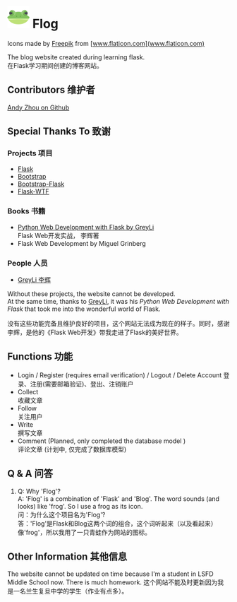# <img src="app/static/favicon/favicon.svg" width="50px"> Flog
Icons made by
[Freepik]("https://www.flaticon.com/authors/freepik") from
[www.flaticon.com](www.flaticon.com)

The blog website created during learning flask.  
在Flask学习期间创建的博客网站。

## Contributors 维护者

[Andy Zhou on Github](https://github.com/z-t-y "ZTY")

## Special Thanks To 致谢

### Projects 项目

- [Flask](https://github.com/pallets/flask)
- [Bootstrap](https://github.com/twbs/bootstrap)
- [Bootstrap-Flask](https://github.com/greyli/bootstrap-flask)
- [Flask-WTF](https://github.com/lepture/flask-wtf)

### Books 书籍

- [Python Web Development with Flask by GreyLi](https://helloflask.com)  
  Flask Web开发实战， 李辉著
- Flask Web Development by Miguel Grinberg

### People 人员

- [GreyLi 李辉](https://greyli.com)

Without these projects, the website cannot be developed.  
At the same time, thanks to [GreyLi](https://greyli.com), it was his _Python Web Development with Flask_
that took me into the wonderful world of Flask.

没有这些功能完备且维护良好的项目，这个网站无法成为现在的样子。同时，感谢李辉，是他的《Flask Web开发》带我走进了Flask的美好世界。

## Functions 功能

- Login / Register (requires email verification) / Logout / Delete Account
 登录、注册(需要邮箱验证)、登出、注销账户
- Collect  
  收藏文章
- Follow  
  关注用户
- Write  
  撰写文章
- Comment (Planned, only completed the database model )  
  评论文章 (计划中, 仅完成了数据库模型)

## Q & A 问答

1. Q: Why 'Flog'?  
A: 'Flog' is a combination of 'Flask' and 'Blog'. The word sounds (and looks) like 'frog'. So I use a frog as its icon.  
问：为什么这个项目名为'Flog'?  
答：'Flog'是Flask和Blog这两个词的组合，这个词听起来（以及看起来）像'frog'，所以我用了一只青蛙作为网站的图标。

## Other Information 其他信息

The website cannot be updated on time because I'm a student in LSFD Middle School now. There is much homework.
这个网站不能及时更新因为我是一名兰生复旦中学的学生（作业有点多）。
